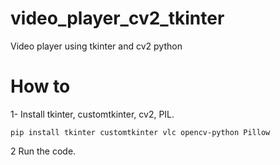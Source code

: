# video_player_cv2_tkinter
Video player using tkinter and cv2 python 

# How to

1- Install tkinter, customtkinter, cv2, PIL.

```pip install tkinter customtkinter vlc opencv-python Pillow```

2 Run the code.
